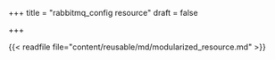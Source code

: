 +++
title = "rabbitmq_config resource"
draft = false

+++

{{< readfile file="content/reusable/md/modularized_resource.md" >}}
